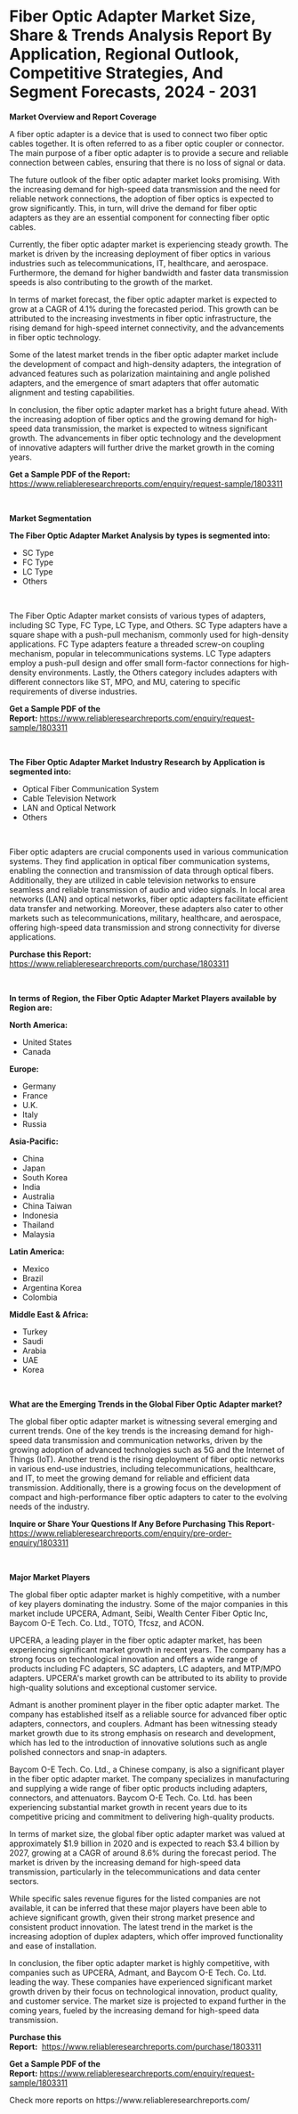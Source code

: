 <p><h1>Fiber Optic Adapter Market Size, Share & Trends Analysis Report By Application, Regional Outlook, Competitive Strategies, And Segment Forecasts, 2024 - 2031</h1></p><p><strong>Market Overview and Report Coverage</strong></p>
<p><p>A fiber optic adapter is a device that is used to connect two fiber optic cables together. It is often referred to as a fiber optic coupler or connector. The main purpose of a fiber optic adapter is to provide a secure and reliable connection between cables, ensuring that there is no loss of signal or data.</p><p>The future outlook of the fiber optic adapter market looks promising. With the increasing demand for high-speed data transmission and the need for reliable network connections, the adoption of fiber optics is expected to grow significantly. This, in turn, will drive the demand for fiber optic adapters as they are an essential component for connecting fiber optic cables.</p><p>Currently, the fiber optic adapter market is experiencing steady growth. The market is driven by the increasing deployment of fiber optics in various industries such as telecommunications, IT, healthcare, and aerospace. Furthermore, the demand for higher bandwidth and faster data transmission speeds is also contributing to the growth of the market.</p><p>In terms of market forecast, the fiber optic adapter market is expected to grow at a CAGR of 4.1% during the forecasted period. This growth can be attributed to the increasing investments in fiber optic infrastructure, the rising demand for high-speed internet connectivity, and the advancements in fiber optic technology.</p><p>Some of the latest market trends in the fiber optic adapter market include the development of compact and high-density adapters, the integration of advanced features such as polarization maintaining and angle polished adapters, and the emergence of smart adapters that offer automatic alignment and testing capabilities.</p><p>In conclusion, the fiber optic adapter market has a bright future ahead. With the increasing adoption of fiber optics and the growing demand for high-speed data transmission, the market is expected to witness significant growth. The advancements in fiber optic technology and the development of innovative adapters will further drive the market growth in the coming years.</p></p>
<p><strong>Get a Sample PDF of the Report:</strong> <a href="https://www.reliableresearchreports.com/enquiry/request-sample/1803311">https://www.reliableresearchreports.com/enquiry/request-sample/1803311</a></p>
<p>&nbsp;</p>
<p><strong>Market Segmentation</strong></p>
<p><strong>The Fiber Optic Adapter Market Analysis by types is segmented into:</strong></p>
<p><ul><li>SC Type</li><li>FC Type</li><li>LC Type</li><li>Others</li></ul></p>
<p>&nbsp;</p>
<p><p>The Fiber Optic Adapter market consists of various types of adapters, including SC Type, FC Type, LC Type, and Others. SC Type adapters have a square shape with a push-pull mechanism, commonly used for high-density applications. FC Type adapters feature a threaded screw-on coupling mechanism, popular in telecommunications systems. LC Type adapters employ a push-pull design and offer small form-factor connections for high-density environments. Lastly, the Others category includes adapters with different connectors like ST, MPO, and MU, catering to specific requirements of diverse industries.</p></p>
<p><strong>Get a Sample PDF of the Report:</strong>&nbsp;<a href="https://www.reliableresearchreports.com/enquiry/request-sample/1803311">https://www.reliableresearchreports.com/enquiry/request-sample/1803311</a></p>
<p>&nbsp;</p>
<p><strong>The Fiber Optic Adapter Market Industry Research by Application is segmented into:</strong></p>
<p><ul><li>Optical Fiber Communication System</li><li>Cable Television Network</li><li>LAN and Optical Network</li><li>Others</li></ul></p>
<p>&nbsp;</p>
<p><p>Fiber optic adapters are crucial components used in various communication systems. They find application in optical fiber communication systems, enabling the connection and transmission of data through optical fibers. Additionally, they are utilized in cable television networks to ensure seamless and reliable transmission of audio and video signals. In local area networks (LAN) and optical networks, fiber optic adapters facilitate efficient data transfer and networking. Moreover, these adapters also cater to other markets such as telecommunications, military, healthcare, and aerospace, offering high-speed data transmission and strong connectivity for diverse applications.</p></p>
<p><strong>Purchase this Report:</strong>&nbsp; <a href="https://www.reliableresearchreports.com/purchase/1803311">https://www.reliableresearchreports.com/purchase/1803311</a></p>
<p>&nbsp;</p>
<p><strong>In terms of Region, the Fiber Optic Adapter Market Players available by Region are:</strong></p>
<p>
    <p> <strong> North America: </strong>
        <ul>
            <li>United States</li>
            <li>Canada</li>
        </ul>
        </p> 
    <p> <strong> Europe: </strong>
        <ul>
            <li>Germany</li>
            <li>France</li>
            <li>U.K.</li>
            <li>Italy</li>
            <li>Russia</li>
        </ul>
        </p> 
    <p> <strong> Asia-Pacific: </strong>
        <ul>
            <li>China</li>
            <li>Japan</li>
            <li>South Korea</li>
            <li>India</li>
            <li>Australia</li>
            <li>China Taiwan</li>
            <li>Indonesia</li>
            <li>Thailand</li>
            <li>Malaysia</li>
        </ul>
        </p> 
    <p> <strong> Latin America: </strong>
        <ul>
            <li>Mexico</li>
            <li>Brazil</li>
            <li>Argentina Korea</li>
            <li>Colombia</li>
        </ul>
        </p> 
    <p> <strong> Middle East & Africa: </strong>
        <ul>
            <li>Turkey</li>
            <li>Saudi</li>
            <li>Arabia</li>
            <li>UAE</li>
            <li>Korea</li>
        </ul>
    </p>
    </p>
<p>&nbsp;</p>
<p><strong>What are the Emerging Trends in the Global Fiber Optic Adapter market?</strong></p>
<p><p>The global fiber optic adapter market is witnessing several emerging and current trends. One of the key trends is the increasing demand for high-speed data transmission and communication networks, driven by the growing adoption of advanced technologies such as 5G and the Internet of Things (IoT). Another trend is the rising deployment of fiber optic networks in various end-use industries, including telecommunications, healthcare, and IT, to meet the growing demand for reliable and efficient data transmission. Additionally, there is a growing focus on the development of compact and high-performance fiber optic adapters to cater to the evolving needs of the industry.</p></p>
<p><strong>Inquire or Share Your Questions If Any Before Purchasing This Report</strong>- <a href="https://www.reliableresearchreports.com/enquiry/pre-order-enquiry/1803311">https://www.reliableresearchreports.com/enquiry/pre-order-enquiry/1803311</a></p>
<p>&nbsp;</p>
<p><strong>Major Market Players</strong></p>
<p><p>The global fiber optic adapter market is highly competitive, with a number of key players dominating the industry. Some of the major companies in this market include UPCERA, Admant, Seibi, Wealth Center Fiber Optic Inc, Baycom O-E Tech. Co. Ltd., TOTO, Tfcsz, and ACON.</p><p>UPCERA, a leading player in the fiber optic adapter market, has been experiencing significant market growth in recent years. The company has a strong focus on technological innovation and offers a wide range of products including FC adapters, SC adapters, LC adapters, and MTP/MPO adapters. UPCERA's market growth can be attributed to its ability to provide high-quality solutions and exceptional customer service.</p><p>Admant is another prominent player in the fiber optic adapter market. The company has established itself as a reliable source for advanced fiber optic adapters, connectors, and couplers. Admant has been witnessing steady market growth due to its strong emphasis on research and development, which has led to the introduction of innovative solutions such as angle polished connectors and snap-in adapters.</p><p>Baycom O-E Tech. Co. Ltd., a Chinese company, is also a significant player in the fiber optic adapter market. The company specializes in manufacturing and supplying a wide range of fiber optic products including adapters, connectors, and attenuators. Baycom O-E Tech. Co. Ltd. has been experiencing substantial market growth in recent years due to its competitive pricing and commitment to delivering high-quality products.</p><p>In terms of market size, the global fiber optic adapter market was valued at approximately $1.9 billion in 2020 and is expected to reach $3.4 billion by 2027, growing at a CAGR of around 8.6% during the forecast period. The market is driven by the increasing demand for high-speed data transmission, particularly in the telecommunications and data center sectors.</p><p>While specific sales revenue figures for the listed companies are not available, it can be inferred that these major players have been able to achieve significant growth, given their strong market presence and consistent product innovation. The latest trend in the market is the increasing adoption of duplex adapters, which offer improved functionality and ease of installation.</p><p>In conclusion, the fiber optic adapter market is highly competitive, with companies such as UPCERA, Admant, and Baycom O-E Tech. Co. Ltd. leading the way. These companies have experienced significant market growth driven by their focus on technological innovation, product quality, and customer service. The market size is projected to expand further in the coming years, fueled by the increasing demand for high-speed data transmission.</p></p>
<p><strong>Purchase this Report:</strong>&nbsp;&nbsp;<a href="https://www.reliableresearchreports.com/purchase/1803311">https://www.reliableresearchreports.com/purchase/1803311</a></p>
<p></p>
<p><strong>Get a Sample PDF of the Report:</strong>&nbsp;<a href="https://www.reliableresearchreports.com/enquiry/request-sample/1803311">https://www.reliableresearchreports.com/enquiry/request-sample/1803311</a></p>
<p>Check more reports on https://www.reliableresearchreports.com/</p>
